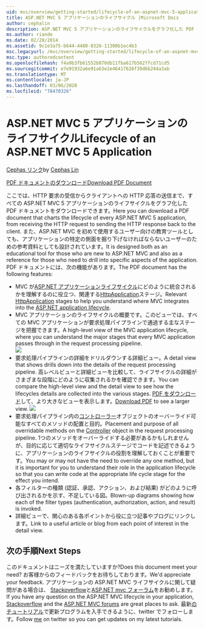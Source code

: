 ```yaml
---
uid: mvc/overview/getting-started/lifecycle-of-an-aspnet-mvc-5-application
title: ASP.NET MVC 5 アプリケーションのライフサイクル |Microsoft Docs
author: cephalin
description: ASP.NET MVC 5 アプリケーションのライフサイクルをグラフ化した PDF ドキュメントをダウンロードします。 このライフサイクルドキュメントでは、MVC ライフサイクルの概要を示します...
ms.author: riande
ms.date: 02/28/2014
ms.assetid: 9c1e3a75-b644-4480-8326-11300b1ec4b3
msc.legacyurl: /mvc/overview/getting-started/lifecycle-of-an-aspnet-mvc-5-application
msc.type: authoredcontent
ms.openlocfilehash: f4a9b3fb61552b070db11fba617b5627fcd71cd5
ms.sourcegitcommit: e7e91932a6e91a63e2e46417626f39d6b244a3ab
ms.translationtype: MT
ms.contentlocale: ja-JP
ms.lasthandoff: 03/06/2020
ms.locfileid: "78470326"
---
```

# <a name="lifecycle-of-an-aspnet-mvc-5-application"></a><span data-ttu-id="e550f-104">ASP.NET MVC 5 アプリケーションのライフサイクル</span><span class="sxs-lookup"><span data-stu-id="e550f-104">Lifecycle of an ASP.NET MVC 5 Application</span></span>

<span data-ttu-id="e550f-105">[Cephas リンク](https://github.com/cephalin)</span><span class="sxs-lookup"><span data-stu-id="e550f-105">by [Cephas Lin](https://github.com/cephalin)</span></span>

[<span data-ttu-id="e550f-106">PDF ドキュメントのダウンロード</span><span class="sxs-lookup"><span data-stu-id="e550f-106">Download PDF Document</span></span>](lifecycle-of-an-aspnet-mvc-5-application/_static/lifecycle-of-an-aspnet-mvc-5-application1.pdf)

<span data-ttu-id="e550f-107">ここでは、HTTP 要求の受信からクライアントへの HTTP 応答の送信まで、すべての ASP.NET MVC 5 アプリケーションのライフサイクルをグラフ化した PDF ドキュメントをダウンロードできます。</span><span class="sxs-lookup"><span data-stu-id="e550f-107">Here you can download a PDF document that charts the lifecycle of every ASP.NET MVC 5 application, from receiving the HTTP request to sending the HTTP response back to the client.</span></span> <span data-ttu-id="e550f-108">また、ASP.NET MVC を初めて使用するユーザー向けの教育ツールとしても、アプリケーションの特定の側面を掘り下げなければならないユーザーのための参考資料としても設計されています。</span><span class="sxs-lookup"><span data-stu-id="e550f-108">It is designed both as an educational tool for those who are new to ASP.NET MVC and also as a reference for those who need to drill into specific aspects of the application.</span></span> <span data-ttu-id="e550f-109">PDF ドキュメントには、次の機能があります。</span><span class="sxs-lookup"><span data-stu-id="e550f-109">The PDF document has the following features:</span></span>

- <span data-ttu-id="e550f-110">MVC が[ASP.NET アプリケーションライフサイクル](https://msdn.microsoft.com/library/bb470252.aspx)にどのように統合されるかを理解するのに役立つ、関連する[HttpApplication](https://msdn.microsoft.com/library/system.web.httpapplication.aspx)ステージ。</span><span class="sxs-lookup"><span data-stu-id="e550f-110">Relevant [HttpApplication](https://msdn.microsoft.com/library/system.web.httpapplication.aspx) stages to help you understand where MVC integrates into the [ASP.NET application lifecycle](https://msdn.microsoft.com/library/bb470252.aspx).</span></span>
- <span data-ttu-id="e550f-111">MVC アプリケーションのライフサイクルの概要です。このビューでは、すべての MVC アプリケーションが要求処理パイプラインで通過する主なステージを把握できます。</span><span class="sxs-lookup"><span data-stu-id="e550f-111">A high-level view of the MVC application lifecycle, where you can understand the major stages that every MVC application passes through in the request processing pipeline.</span></span>  
    ![](lifecycle-of-an-aspnet-mvc-5-application/_static/image1.jpg)
- <span data-ttu-id="e550f-112">要求処理パイプラインの詳細をドリルダウンする詳細ビュー。</span><span class="sxs-lookup"><span data-stu-id="e550f-112">A detail view that shows drills down into the details of the request processing pipeline.</span></span> <span data-ttu-id="e550f-113">高レベルビューと詳細ビューを比較して、ライフサイクルの詳細がさまざまな段階にどのように収集されるかを確認できます。</span><span class="sxs-lookup"><span data-stu-id="e550f-113">You can compare the high-level view and the detail view to see how the lifecycles details are collected into the various stages.</span></span> <span data-ttu-id="e550f-114">[PDF をダウンロード](lifecycle-of-an-aspnet-mvc-5-application/_static/lifecycle-of-an-aspnet-mvc-5-application1.pdf)して、より大きなビューを表示します。</span><span class="sxs-lookup"><span data-stu-id="e550f-114">[Download PDF](lifecycle-of-an-aspnet-mvc-5-application/_static/lifecycle-of-an-aspnet-mvc-5-application1.pdf) to see a larger view.</span></span>
    ![](lifecycle-of-an-aspnet-mvc-5-application/_static/image2.jpg)
- <span data-ttu-id="e550f-115">要求処理パイプライン内の[コントローラー](https://msdn.microsoft.com/library/system.web.mvc.controller.aspx)オブジェクトのオーバーライド可能なすべてのメソッドの配置と目的。</span><span class="sxs-lookup"><span data-stu-id="e550f-115">Placement and purpose of all overridable methods on the [Controller](https://msdn.microsoft.com/library/system.web.mvc.controller.aspx) object in the request processing pipeline.</span></span> <span data-ttu-id="e550f-116">1つのメソッドをオーバーライドする必要があるかもしれませんが、目的に応じて適切なライフサイクルステージでコードを記述できるように、アプリケーションのライフサイクルの役割を理解しておくことが重要です。</span><span class="sxs-lookup"><span data-stu-id="e550f-116">You may or may not have the need to override any one method, but it is important for you to understand their role in the application lifecycle so that you can write code at the appropriate life cycle stage for the effect you intend.</span></span>
- <span data-ttu-id="e550f-117">各フィルターの種類 (認証、承認、アクション、および結果) がどのように呼び出されるかを示す、不足している図。</span><span class="sxs-lookup"><span data-stu-id="e550f-117">Blown-up diagrams showing how each of the filter types (authentication, authorization, action, and result) is invoked.</span></span>
- <span data-ttu-id="e550f-118">詳細ビューで、関心のある各ポイントから役に立つ記事やブログにリンクします。</span><span class="sxs-lookup"><span data-stu-id="e550f-118">Link to a useful article or blog from each point of interest in the detail view.</span></span>

## <a name="next-steps"></a><span data-ttu-id="e550f-119">次の手順</span><span class="sxs-lookup"><span data-stu-id="e550f-119">Next Steps</span></span>

<span data-ttu-id="e550f-120">このドキュメントはニーズを満たしていますか?</span><span class="sxs-lookup"><span data-stu-id="e550f-120">Does this document meet your need?</span></span> <span data-ttu-id="e550f-121">お客様からのフィードバックをお待ちしております。</span><span class="sxs-lookup"><span data-stu-id="e550f-121">We'd appreciate your feedback.</span></span> <span data-ttu-id="e550f-122">アプリケーションの ASP.NET MVC ライフサイクルに関して疑問がある場合は、 [Stackoverflow](http://stackoverflow.com/help)と[ASP.NET mvc フォーラム](https://forums.asp.net/1146.aspx)をお勧めします。</span><span class="sxs-lookup"><span data-stu-id="e550f-122">If you have any question on the ASP.NET MVC lifecycle in your application, [Stackoverflow](http://stackoverflow.com/help) and the [ASP.NET MVC forums](https://forums.asp.net/1146.aspx) are great places to ask.</span></span> <span data-ttu-id="e550f-123">最新[のチュートリアル](https://twitter.com/Cephas_MSFT)で更新プログラムを入手できるように、twitter でフォローします。</span><span class="sxs-lookup"><span data-stu-id="e550f-123">Follow [me](https://twitter.com/Cephas_MSFT) on twitter so you can get updates on my latest tutorials.</span></span>
